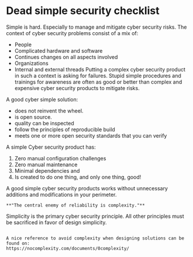 # Dead simple security checklist 

Simple is hard. Especially to manage and mitigate cyber security risks. The context of cyber security problems consist of a mix of:
* People
* Complicated hardware and software
* Continues changes on all aspects involved
* Organizations 
* Internal and external threads
Putting a complex cyber security product in such a context is asking for failures. Stupid simple procedures and trainings for awareness are often as good or better than complex and expensive cyber security products to mitigate risks. 


A good cyber simple solution:
* does not reinvent the wheel.  
* is open source. 
* quality can be inspected
* follow the principles of reproducible build
* meets one or more open security standards that you can verify

A simple Cyber security product has:
1. Zero manual configuration challenges
2. Zero manual maintenance
3. Minimal dependencies and
4. Is created to do one thing, and only one thing, good!

A good simple cyber security products works without unnecessary additions and modifications in your perimeter. 

```{attention} 
**"The central enemy of reliability is complexity."**
```


Simplicity is the primary cyber security principle. All other principles must be sacrificed in favor of design simplicity. 


```{tip} Zero Complexity by design

A nice reference to avoid complexity when designing solutions can be found on:
https://nocomplexity.com/documents/0complexity/
```
